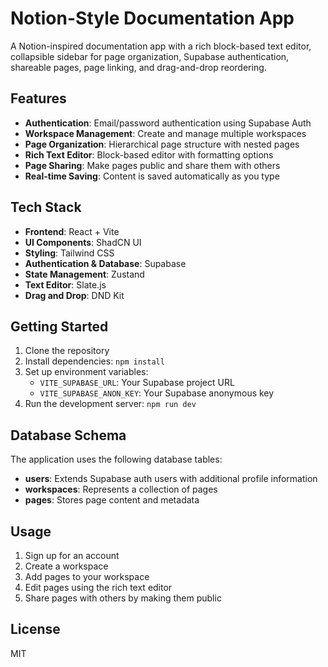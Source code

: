 
# Notion-Style Documentation App

A Notion-inspired documentation app with a rich block-based text editor, collapsible sidebar for page organization, Supabase authentication, shareable pages, page linking, and drag-and-drop reordering.

## Features

- **Authentication**: Email/password authentication using Supabase Auth
- **Workspace Management**: Create and manage multiple workspaces
- **Page Organization**: Hierarchical page structure with nested pages
- **Rich Text Editor**: Block-based editor with formatting options
- **Page Sharing**: Make pages public and share them with others
- **Real-time Saving**: Content is saved automatically as you type

## Tech Stack

- **Frontend**: React + Vite
- **UI Components**: ShadCN UI
- **Styling**: Tailwind CSS
- **Authentication & Database**: Supabase
- **State Management**: Zustand
- **Text Editor**: Slate.js
- **Drag and Drop**: DND Kit

## Getting Started

1. Clone the repository
2. Install dependencies: `npm install`
3. Set up environment variables:
   - `VITE_SUPABASE_URL`: Your Supabase project URL
   - `VITE_SUPABASE_ANON_KEY`: Your Supabase anonymous key
4. Run the development server: `npm run dev`

## Database Schema

The application uses the following database tables:

- **users**: Extends Supabase auth users with additional profile information
- **workspaces**: Represents a collection of pages
- **pages**: Stores page content and metadata

## Usage

1. Sign up for an account
2. Create a workspace
3. Add pages to your workspace
4. Edit pages using the rich text editor
5. Share pages with others by making them public

## License

MIT
